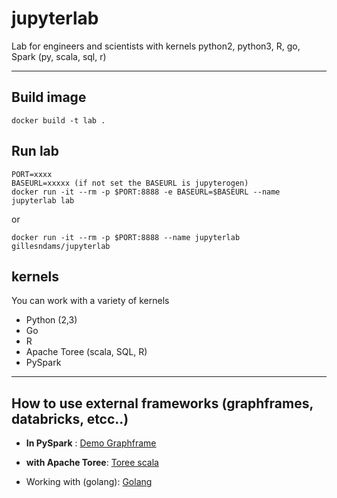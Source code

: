# jupyterlab
Lab for engineers and scientists with kernels python2, python3, R, go, Spark (py, scala, sql, r)

-----
## Build image
    docker build -t lab .
    
## Run lab
    PORT=xxxx
    BASEURL=xxxxx (if not set the BASEURL is jupyterogen)
    docker run -it --rm -p $PORT:8888 -e BASEURL=$BASEURL --name jupyterlab lab
  
  or
  
    docker run -it --rm -p $PORT:8888 --name jupyterlab gillesndams/jupyterlab
  
    
## kernels
You can work with a variety of kernels
- Python (2,3)
- Go
- R
- Apache Toree (scala, SQL, R)
- PySpark 

-----

## How to use external frameworks (graphframes, databricks, etcc..)

-  **In PySpark** :  [Demo Graphframe](http://nbviewer.jupyter.org/github/robertoNdams/jupyterlab/blob/856e2362bda4f84593340b1fb5b6299cb30c6cfe/examples/DemoGraphframeIPY.ipynb)
-  **with Apache Toree**: [Toree scala](https://github.com/robertoNdams/jupyterlab/blob/master/examples/ToreeScala.ipynb) 


- Working with (golang): [Golang](https://github.com/robertoNdams/jupyterlab/blob/master/examples/Golang.ipynb)
